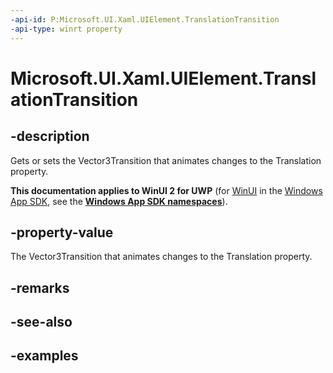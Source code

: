 ```yaml
---
-api-id: P:Microsoft.UI.Xaml.UIElement.TranslationTransition
-api-type: winrt property
---
```


<!-- Property syntax.
public Vector3Transition TranslationTransition { get;  set; }
-->

# Microsoft.UI.Xaml.UIElement.TranslationTransition

## -description
Gets or sets the Vector3Transition that animates changes to the Translation property.

**This documentation applies to WinUI 2 for UWP** (for [WinUI](/windows/apps/winui/winui3/) in the [Windows App SDK](/windows/apps/windows-app-sdk/), see the **[Windows App SDK namespaces](/windows/windows-app-sdk/api/winrt/)**).

## -property-value

The Vector3Transition that animates changes to the Translation property.

## -remarks

## -see-also

## -examples

